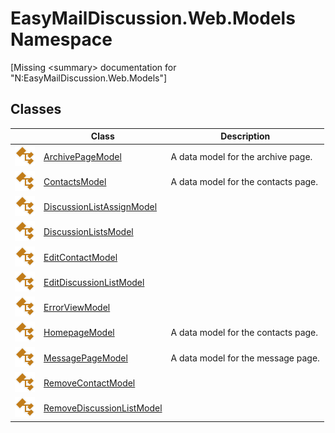 EasyMailDiscussion.Web.Models Namespace
=======================================

[Missing &lt;summary> documentation for "N:EasyMailDiscussion.Web.Models"]



Classes
-------

|                 | Class                           | Description                         |
| --------------- | ------------------------------- | ----------------------------------- |
| ![Public class] | [ArchivePageModel][1]           | A data model for the archive page.  |
| ![Public class] | [ContactsModel][2]              | A data model for the contacts page. |
| ![Public class] | [DiscussionListAssignModel][3]  |                                     |
| ![Public class] | [DiscussionListsModel][4]       |                                     |
| ![Public class] | [EditContactModel][5]           |                                     |
| ![Public class] | [EditDiscussionListModel][6]    |                                     |
| ![Public class] | [ErrorViewModel][7]             |                                     |
| ![Public class] | [HomepageModel][8]              | A data model for the contacts page. |
| ![Public class] | [MessagePageModel][9]           | A data model for the message page.  |
| ![Public class] | [RemoveContactModel][10]        |                                     |
| ![Public class] | [RemoveDiscussionListModel][11] |                                     |

[1]: ArchivePageModel/README.md
[2]: ContactsModel/README.md
[3]: DiscussionListAssignModel/README.md
[4]: DiscussionListsModel/README.md
[5]: EditContactModel/README.md
[6]: EditDiscussionListModel/README.md
[7]: ErrorViewModel/README.md
[8]: HomepageModel/README.md
[9]: MessagePageModel/README.md
[10]: RemoveContactModel/README.md
[11]: RemoveDiscussionListModel/README.md
[Public class]: ../icons/pubclass.svg "Public class"